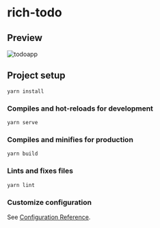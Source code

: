 # rich-todo

## Preview
![todoapp](https://user-images.githubusercontent.com/65194302/180664263-2922bbc1-b400-4f97-b8b8-839d413f8253.gif)


## Project setup
```
yarn install
```

### Compiles and hot-reloads for development
```
yarn serve
```

### Compiles and minifies for production
```
yarn build
```

### Lints and fixes files
```
yarn lint
```

### Customize configuration
See [Configuration Reference](https://cli.vuejs.org/config/).
